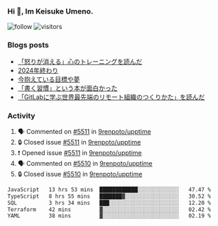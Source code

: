 ### Hi 👋, Im Keisuke Umeno.

<!--
**9renpoto/9renpoto** is a ✨ _special_ ✨ repository because its `README.md` (this file) appears on your GitHub profile.

Here are some ideas to get you started:

- 🔭 I’m currently working on ...
- 🌱 I’m currently learning ...
- 👯 I’m looking to collaborate on ...
- 🤔 I’m looking for help with ...
- 💬 Ask me about ...
- 📫 How to reach me: ...
- 😄 Pronouns: ...
- ⚡ Fun fact: ...
-->

![follow](https://img.shields.io/github/followers/9renpoto?label=Follow&style=social)
![visitors](https://komarev.com/ghpvc/?username=9renpoto&label=Profile%20views&color=0e75b6&style=flat)

### Blogs posts

<!-- BLOG-POST-LIST:START -->
- [「怒りが消える」心のトレーニングを読んだ](https://9renpoto.win/entry/2025/02/01/anger-management)
- [2024年終わり](https://9renpoto.win/entry/2024/12/31/2024-end)
- [今抱えている目標や夢](https://9renpoto.win/entry/2024/12/02/objective)
- [「書く習慣」という本が面白かった](https://9renpoto.win/entry/2024/11/11/leave_a_feeling_sad)
- [「GitLabに学ぶ世界最先端のリモート組織のつくりかた」を読んだ](https://9renpoto.win/entry/2024/09/10/remote_organization)
<!-- BLOG-POST-LIST:END -->

### Activity

<!--START_SECTION:activity-->
1. 🗣 Commented on [#5511](https://github.com/9renpoto/upptime/issues/5511#issuecomment-2672101805) in [9renpoto/upptime](https://github.com/9renpoto/upptime)
2. 🔒 Closed issue [#5511](https://github.com/9renpoto/upptime/issues/5511) in [9renpoto/upptime](https://github.com/9renpoto/upptime)
3. ❗ Opened issue [#5511](https://github.com/9renpoto/upptime/issues/5511) in [9renpoto/upptime](https://github.com/9renpoto/upptime)
4. 🗣 Commented on [#5510](https://github.com/9renpoto/upptime/issues/5510#issuecomment-2671801145) in [9renpoto/upptime](https://github.com/9renpoto/upptime)
5. 🔒 Closed issue [#5510](https://github.com/9renpoto/upptime/issues/5510) in [9renpoto/upptime](https://github.com/9renpoto/upptime)
<!--END_SECTION:activity-->

<!--START_SECTION:waka-->

```txt
JavaScript   13 hrs 53 mins  ████████████░░░░░░░░░░░░░   47.47 %
TypeScript   8 hrs 55 mins   ███████▓░░░░░░░░░░░░░░░░░   30.52 %
SQL          3 hrs 34 mins   ███░░░░░░░░░░░░░░░░░░░░░░   12.20 %
Terraform    42 mins         ▓░░░░░░░░░░░░░░░░░░░░░░░░   02.42 %
YAML         38 mins         ▓░░░░░░░░░░░░░░░░░░░░░░░░   02.19 %
```

<!--END_SECTION:waka-->
